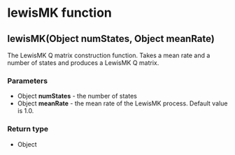 lewisMK function
================
lewisMK(Object **numStates**, Object **meanRate**)
--------------------------------------------------

The LewisMK Q matrix construction function. Takes a mean rate and a number of states and produces a LewisMK Q matrix.

### Parameters

- Object **numStates** - the number of states
- Object **meanRate** - the mean rate of the LewisMK process. Default value is 1.0.

### Return type

- Object




